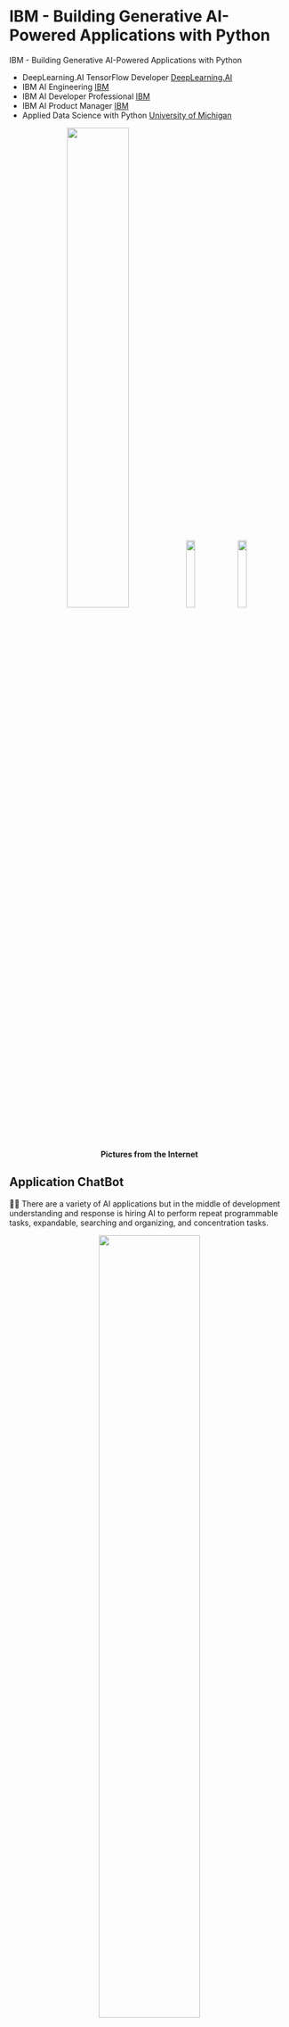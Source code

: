 # IBM - Building Generative AI-Powered Applications with Python
IBM - Building Generative AI-Powered Applications with Python

* DeepLearning.AI TensorFlow Developer [DeepLearning.AI]( https://github.com/jkaewprateep/Portfolio/blob/main/Coursera%20HRU25ZPYYDK5.pdf )
* IBM AI Engineering [IBM]( https://github.com/jkaewprateep/Portfolio/blob/main/Coursera%20SX6XYWRRRNQZ.pdf )
* IBM AI Developer Professional [IBM]( https://github.com/jkaewprateep/Portfolio/blob/main/Coursera%20PLRYP4UYK4T2.pdf )
* IBM AI Product Manager [IBM]( https://github.com/jkaewprateep/Portfolio/blob/main/Coursera%20QT6UPKZRFJMV.pdf )
* Applied Data Science with Python [University of Michigan]( https://github.com/jkaewprateep/Portfolio/blob/main/Coursera%20ZG9J39MKQAXC.pdf )

<p align="center" width="100%">
    <img width="47%" src="https://github.com/jkaewprateep/IBM---Building-Generative-AI-Powered-Applications-with-Python/blob/main/IBM%20-%20Building%20Generative%20AI-Powered%20Applications%20with%20Python%20-%20instructors.png">
    <img width="17.63%" src="https://github.com/jkaewprateep/IBM---Building-Generative-AI-Powered-Applications-with-Python/blob/main/kid_36.jpg">
    <img width="17.63%" src="https://github.com/jkaewprateep/IBM---Building-Generative-AI-Powered-Applications-with-Python/blob/main/kid_37.jpg"> </br>
    <b> Pictures from the Internet </b> </br>
</p>

## Application ChatBot ##

🧸💬 There are a variety of AI applications but in the middle of development understanding and response is hiring AI to perform repeat programmable tasks, expandable, searching and organizing, and concentration tasks. </br>

<p align="center" width="100%">
    <img width="60%" src="https://github.com/jkaewprateep/IBM---Building-Generative-AI-Powered-Applications-with-Python/blob/main/Screenshot%202024-09-03%20143009.png"> </br>
    <b> Pictures from the Internet </b> </br>
</p>

### How to train AI for continuous learning ###

🧸💬 Training AI with data augmentation known method for many AI machine learning developers, why a cat they understand of the mirror and random mirrors with the same information⁉️ That is because they are learnable. </br>

<p align="center" width="100%">
    <img width="40%" src="https://github.com/jkaewprateep/IBM---Building-Generative-AI-Powered-Applications-with-Python/blob/main/cat_06.jpg"> </br>
    <b> Pictures from the Internet </b> </br>
</p>

#### Find the fastest way or rewards return ####

🧸💬 Talking about cats is not ethics, training AI machine learning by rewarding the highest scores and returning the shortest path to a solution. </br>

<p align="center" width="100%">
    <img width="40%" src="https://github.com/jkaewprateep/IBM---Building-Generative-AI-Powered-Applications-with-Python/blob/main/cat_07.jpg"> </br>
    <b> Pictures from the Internet </b> </br>
</p>

#### New challenge continues ####

🧸💬 A single or multiple steps to the solution depend on objectives, resources, and techniques. Divided infomration and training set into multiple sets with the same data volumes may help perform better training performance. </br>

<p align="center" width="100%">
    <img width="40%" src="https://github.com/jkaewprateep/IBM---Building-Generative-AI-Powered-Applications-with-Python/blob/main/cat_08.jpg"> </br>
    <b> Pictures from the Internet </b> </br>
</p>

#### Concentration ####

<p align="center" width="100%">
    <img width="40%" src="https://github.com/jkaewprateep/IBM---Building-Generative-AI-Powered-Applications-with-Python/blob/main/cat_09.jpg"> </br>
    <b> Pictures from the Internet </b> </br>
</p>

#### Try best for rewards ####

<p align="center" width="100%">
    <img width="40%" src="https://github.com/jkaewprateep/IBM---Building-Generative-AI-Powered-Applications-with-Python/blob/main/cat_10.jpg"> </br>
    <b> Pictures from the Internet </b> </br>
</p>

### Implementation ###

#### server.py ####

```
import base64
import json
from flask import Flask, render_template, request
from worker import speech_to_text, text_to_speech, openai_process_message
from flask_cors import CORS
import os

# Add
from worker import speech_to_text, text_to_speech, openai_process_message

app = Flask(__name__)
cors = CORS(app, resources={r"/*": {"origins": "*"}})


@app.route('/', methods=['GET'])
def index():
    return render_template('index.html')


@app.route('/speech-to-text', methods=['POST'])
def speech_to_text_route():
    print("processing speech-to-text")
    audio_binary = request.data # Get the user's speech from their request
    text = speech_to_text(audio_binary) # Call speech_to_text function to transcribe the speech

    # Return the response back to the user in JSON format
    response = app.response_class(
        response=json.dumps({'text': text}),
        status=200,
        mimetype='application/json'
    )
    print(response)
    print(response.data)
    return response


@app.route('/process-message', methods=['POST'])
def process_message_route():
    user_message = request.json['userMessage'] # Get user's message from their request
    print('user_message', user_message)

    voice = request.json['voice'] # Get user's preferred voice from their request
    print('voice', voice)

    # Call openai_process_message function to process the user's message and get a response back
    openai_response_text = openai_process_message(user_message)

    # Clean the response to remove any emptylines
    openai_response_text = os.linesep.join([s for s in openai_response_text.splitlines() if s])

    # Call our text_to_speech function to convert OpenAI Api's reponse to speech
    openai_response_speech = text_to_speech(openai_response_text, voice)

    # convert openai_response_speech to base64 string so it can be sent back in the JSON response
    openai_response_speech = base64.b64encode(openai_response_speech).decode('utf-8')

    # Send a JSON response back to the user containing their message's response both in text and speech formats
    response = app.response_class(
        response=json.dumps({"openaiResponseText": openai_response_text, "openaiResponseSpeech": openai_response_speech}),
        status=200,
        mimetype='application/json'
    )

    print(response)
    return response


if __name__ == "__main__":
    app.run(port=8000, host='0.0.0.0')
```

### transformers.py ###

```
from transformers import AutoTokenizer, AutoModelForSeq2SeqLM

# Step 3: Choosing a model
model_name = "meta-llama/Meta-Llama-Guard-2-8B";
# model_name = "facebook/blenderbot-400M-distill"

# Step 4: Fetch the model and initialize a tokenizer
# Load model (download on first run and reference local installation for consequent runs)
model = AutoModelForSeq2SeqLM.from_pretrained(model_name);
tokenizer = AutoTokenizer.from_pretrained(model_name);

# Step 5.1: Keeping track of conversation history
conversation_history = [];

# Step 5.2: Encoding the conversation history
history_string = "\n".join(conversation_history);

# Step 5.3: Fetch prompt from user
input_text ="hello, how are you doing?"

# Step 5.4: Tokenization of user prompt and chat history
inputs = tokenizer.encode_plus(history_string, input_text, return_tensors="pt")
print(inputs)

# Step 5.5: Generate output from the model
outputs = model.generate(**inputs)
print(outputs)

# Step 5.6: Decode output
response = tokenizer.decode(outputs[0], skip_special_tokens=True).strip()
print(response)

# Step 5.7: Update conversation history
conversation_history.append(input_text)
conversation_history.append(response)
print(conversation_history)

# Step 6: Repeat
while True:
    # Create conversation history string
    history_string = "\n".join(conversation_history)

    # Get the input data from the user
    input_text = input("> ")

    # Tokenize the input text and history
    inputs = tokenizer.encode_plus(history_string, input_text, return_tensors="pt")

    # Generate the response from the model
    outputs = model.generate(**inputs)

    # Decode the response
    response = tokenizer.decode(outputs[0], skip_special_tokens=True).strip()
    
    print(response)

    # Add interaction to conversation history
    conversation_history.append(input_text)
    conversation_history.append(response)
```

### app.py ###

```
from flask import Flask, render_template            # newly added
from flask_cors import CORS                         # newly added

from transformers import AutoModelForSeq2SeqLM      # newly added
from transformers import AutoTokenizer              # newly added

from flask import request                           # newly added
import json                                         # newly added

"""""""""""""""""""""""""""""""""""""""""""""""""""""
MODEL DEFINED
"""""""""""""""""""""""""""""""""""""""""""""""""""""
model_name = "facebook/blenderbot-400M-distill"
model = AutoModelForSeq2SeqLM.from_pretrained(model_name)
tokenizer = AutoTokenizer.from_pretrained(model_name)
conversation_history = []

"""""""""""""""""""""""""""""""""""""""""""""""""""""
EXPECTED MESSAGE
"""""""""""""""""""""""""""""""""""""""""""""""""""""
expected_message = {
    'prompt': 'message'
}

app = Flask(__name__)
CORS(app);                                          # newly added

# @app.route('/')
# def home():
#     return '🧸💬 Hello, World!'

@app.route('/bananas')
def bananas():
    return '🍌 This page has bananas!'
    
@app.route('/bread')
def bread():
    return '🍞 This page has bread!'

@app.route('/', methods=['GET'])
def index():
    return render_template('index.html')

@app.route('/chatbot', methods=['POST'])
def handle_prompt():
    # Read prompt from HTTP request body
    data = request.get_data(as_text=True)
    data = json.loads(data)
    input_text = data['prompt']

    # Create conversation history string
    history = "\n".join(conversation_history)

    # Tokenize the input text and history
    inputs = tokenizer.encode_plus(history, input_text, return_tensors="pt")

    # Generate the response from the model
    outputs = model.generate(**inputs, max_length= 60)  # max_length will acuse model to crash at some point as history grows

    # Decode the response
    response = tokenizer.decode(outputs[0], skip_special_tokens=True).strip()

    # Add interaction to conversation history
    conversation_history.append(input_text)
    conversation_history.append(response)

    return response

if __name__ == '__main__':
    app.run()
```

### worker.py ###

```
def text_to_speech(text, voice=""):
    # Set up Watson Text-to-Speech HTTP Api url
    base_url = "https://sn-watson-stt.labs.skills.network";
    api_url = base_url + '/text-to-speech/api/v1/synthesize?output=output_text.wav'

    # Adding voice parameter in api_url if the user has selected a preferred voice
    if voice != "" and voice != "default":
        api_url += "&voice=" + voice

    # Set the headers for our HTTP request
    headers = {
        'Accept': 'audio/wav',
        'Content-Type': 'application/json',
    }

    # Set the body of our HTTP request
    json_data = {
        'text': text,
    }

    # Send a HTTP Post request to Watson Text-to-Speech Service
    response = requests.post(api_url, headers=headers, json=json_data)
    print('text to speech response:', response)
    return response.content
```

## Configuration ##

### watson.ai ###

```
https://jkaewprateep-8000.theiadockernext-1-labs-prod-theiak8s-4-tor01.proxy.cognitiveclass.ai/speech-to-text/api/v1

curl -X POST -H "Content-Type: application/json" -d '{"prompt": "Hello, how are you today?"}'
	https://jkaewprateep-8000.theiadockernext-1-labs-prod-theiak8s-4-tor01.proxy.cognitiveclass.ai/
	text-to-speech/api/v1/synthesize?output=output_text.wav

curl -X POST -H "Content-Type: application/json" -d '{"prompt": "Hello, how are you today?"}'
	https://jkaewprateep-8000.theiadockernext-1-labs-prod-theiak8s-4-tor01.proxy.cognitiveclass.ai/process-message

curl "https://us-south.ml.cloud.ibm.com/ml/v1/text/generation?version=2023-05-29" \
  -H 'Content-Type: application/json' \
  -H 'Accept: application/json' \
  -H 'Authorization: Bearer <long encryption authentication credential>' \
  -d '{
	"input": "",
	"parameters": {
		"decoding_method": "greedy",
		"max_new_tokens": 200,
		"min_new_tokens": 0,
		"stop_sequences": [],
		"repetition_penalty": 1
	},
	"model_id": "ibm/granite-13b-chat-v2",
	"project_id": "c276757e-855e-413d-868c-c1f3b312c8ce",
	"moderations": {
		"hap": {
			"input": {
				"enabled": true,
				"threshold": 0.5,
				"mask": {
					"remove_entity_value": true
				}
			},
			"output": {
				"enabled": true,
				"threshold": 0.5,
				"mask": {
					"remove_entity_value": true
				}
			}
		}
	}
}'

-----------------------
# Generate an IAM token by using an API key
curl -X POST 'https://iam.cloud.ibm.com/identity/token' -H 'Content-Type: application/x-www-form-urlencoded'
	-d 'grant_type=urn:ibm:params:oauth:grant-type:apikey&apikey=qArTNzrr9cC42N7I6D-lt_t9KylxtDVtwKvu6FvoHyWx'


docker build . -t voice-translator-powered-by-watsonx
docker run -p 8001:8001 voice-translator-powered-by-watsonx
```

### hugging face-cli ###

```
huggingface-cli login
huggingface-cli download meta-llama/Meta-Llama-3-8B-Instruct --include "original/*" --local-dir Meta-Llama-3-8B-Instruct
```

### Sample ###

<p align="center" width="100%">
	<img width="25%" src="https://github.com/jkaewprateep/IBM---Building-Generative-AI-Powered-Applications-with-Python/blob/main/web01.png">
	<img width="25%" src="https://github.com/jkaewprateep/IBM---Building-Generative-AI-Powered-Applications-with-Python/blob/main/web02.png">
	<img width="25%" src="https://github.com/jkaewprateep/IBM---Building-Generative-AI-Powered-Applications-with-Python/blob/main/web03.png">
	<img width="25%" src="https://github.com/jkaewprateep/IBM---Building-Generative-AI-Powered-Applications-with-Python/blob/main/web04.png">
	<img width="25%" src="https://github.com/jkaewprateep/IBM---Building-Generative-AI-Powered-Applications-with-Python/blob/main/web05.png">
	<img width="25%" src="https://github.com/jkaewprateep/IBM---Building-Generative-AI-Powered-Applications-with-Python/blob/main/web06.png">
	<img width="25%" src="https://github.com/jkaewprateep/IBM---Building-Generative-AI-Powered-Applications-with-Python/blob/main/web07.png">
	<img width="25%" src="https://github.com/jkaewprateep/IBM---Building-Generative-AI-Powered-Applications-with-Python/blob/main/web08.png">
	<img width="25%" src="https://github.com/jkaewprateep/IBM---Building-Generative-AI-Powered-Applications-with-Python/blob/main/web09.png">
	<img width="25%" src="https://github.com/jkaewprateep/IBM---Building-Generative-AI-Powered-Applications-with-Python/blob/main/web10.png">
	<img width="25%" src="https://github.com/jkaewprateep/IBM---Building-Generative-AI-Powered-Applications-with-Python/blob/main/web11.png">
	<img width="25%" src="https://github.com/jkaewprateep/IBM---Building-Generative-AI-Powered-Applications-with-Python/blob/main/web12.png">
	<img width="25%" src="https://github.com/jkaewprateep/IBM---Building-Generative-AI-Powered-Applications-with-Python/blob/main/web13.png">
	<img width="25%" src="https://github.com/jkaewprateep/IBM---Building-Generative-AI-Powered-Applications-with-Python/blob/main/web14.png">
	<img width="25%" src="https://github.com/jkaewprateep/IBM---Building-Generative-AI-Powered-Applications-with-Python/blob/main/web15.png">
	<img width="25%" src="https://github.com/jkaewprateep/IBM---Building-Generative-AI-Powered-Applications-with-Python/blob/main/web16.png">
	<img width="25%" src="https://github.com/jkaewprateep/IBM---Building-Generative-AI-Powered-Applications-with-Python/blob/main/web17.png">
	<img width="25%" src="https://github.com/jkaewprateep/IBM---Building-Generative-AI-Powered-Applications-with-Python/blob/main/web18.png">
	<img width="25%" src="https://github.com/jkaewprateep/IBM---Building-Generative-AI-Powered-Applications-with-Python/blob/main/web19.png">
	<img width="25%" src="https://github.com/jkaewprateep/IBM---Building-Generative-AI-Powered-Applications-with-Python/blob/main/web20.png">
	<img width="25%" src="https://github.com/jkaewprateep/IBM---Building-Generative-AI-Powered-Applications-with-Python/blob/main/web21.png">
	<img width="25%" src="https://github.com/jkaewprateep/IBM---Building-Generative-AI-Powered-Applications-with-Python/blob/main/web22.png">
	<img width="25%" src="https://github.com/jkaewprateep/IBM---Building-Generative-AI-Powered-Applications-with-Python/blob/main/web23.png">
	<img width="25%" src="https://github.com/jkaewprateep/IBM---Building-Generative-AI-Powered-Applications-with-Python/blob/main/web24.png">
	<img width="25%" src="https://github.com/jkaewprateep/IBM---Building-Generative-AI-Powered-Applications-with-Python/blob/main/web25.png">
</p>

---

<p align="center" width="100%">
    <img width="30%" src="https://github.com/jkaewprateep/advanced_mysql_topics_notes/blob/main/custom_dataset.png">
    <img width="30%" src="https://github.com/jkaewprateep/advanced_mysql_topics_notes/blob/main/custom_dataset_2.png"> </br>
    <b> 🥺💬 รับจ้างเขียน functions </b> </br>
</p>
